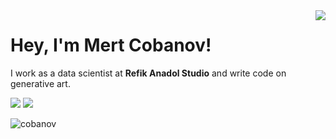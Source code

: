 <img align='right' src="https://github-readme-stats.vercel.app/api?username=cobanov&show_icons=true">

# Hey, I'm Mert Cobanov! 
I work as a data scientist at **Refik Anadol Studio** and write code on generative art.


[![](https://img.shields.io/twitter/follow/mertcobanov?style=social)](https://www.twitter.com/mertcobanov)
[![](https://img.shields.io/github/followers/cobanov?style=social)](https://www.github.com/cobanov)
<p align="left"> <img src="https://komarev.com/ghpvc/?username=cobanov" alt="cobanov" /> </p>




